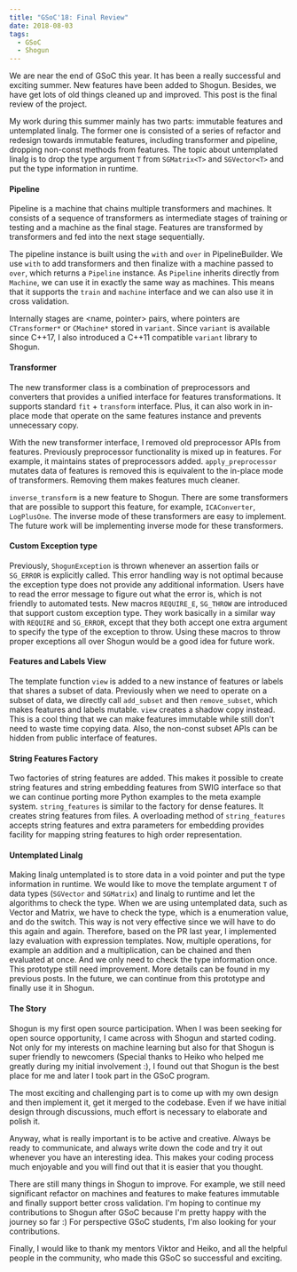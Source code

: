```yaml
---
title: "GSoC'18: Final Review"
date: 2018-08-03
tags:
  - GSoC
  - Shogun
---
```

We are near the end of GSoC this year.
It has been a really successful and exciting summer.
New features have been added to Shogun.
Besides, we have get lots of old things cleaned up and improved.
This post is the final review of the project.

My work during this summer mainly has two parts: immutable features and untemplated linalg. The former one is consisted of a series of refactor and redesign towards immutable features, including transformer and pipeline, dropping non-const methods from features. The topic about untemplated linalg is to drop the type argument `T` from `SGMatrix<T>` and `SGVector<T>` and put the type information in runtime.

#### Pipeline
Pipeline is a machine that chains multiple transformers and machines.
It consists of a sequence of transformers as intermediate stages of training or testing and a machine as the final stage.
Features are transformed by transformers and fed into the next stage sequentially.

The pipeline instance is built using the `with` and `over` in PipelineBuilder.
We use `with` to add transformers and then finalize with a machine passed to `over`, which returns a `Pipeline` instance.
As `Pipeline` inherits directly from `Machine`, we can use it in exactly the same way as machines.
This means that it supports the `train` and `machine` interface and we can also use it in cross validation.

Internally stages are <name, pointer> pairs, where pointers are `CTransformer*` or `CMachine*` stored in `variant`.
Since `variant` is available since C++17, I also introduced a C++11 compatible `variant` library to Shogun.

#### Transformer
The new transformer class is a combination of preprocessors and converters that provides a unified interface for features transformations.
It supports standard `fit` + `transform` interface.
Plus, it can also work in in-place mode that operate on the same features instance and prevents unnecessary copy.

With the new transformer interface, I removed old preprocessor APIs from features. Previously preprocessor functionality is mixed up in features. 
For example, it maintains states of preprocessors added. 
`apply_preprocessor` mutates data of features is removed this is equivalent to the in-place mode of transformers.
Removing them makes features much cleaner.

`inverse_transform` is a new feature to Shogun.
There are some transformers that are possible to support this feature, for example, `ICAConverter`, `LogPlusOne`.
The inverse mode of these transformers are easy to implement. The future work will be implementing inverse mode for these transformers.

#### Custom Exception type
Previously, `ShogunException` is thrown whenever an assertion fails or `SG_ERROR` is explicitly called.
This error handling way is not optimal because the exception type does not provide any additional information.
Users have to read the error message to figure out what the error is, which is not friendly to automated tests.
New macros `REQUIRE_E`, `SG_THROW` are introduced that support custom exception type.
They work basically in a similar way with `REQUIRE` and `SG_ERROR`, except that they both accept one extra argument to specify the type of the exception to throw.
Using these macros to throw proper exceptions all over Shogun would be a good idea for future work.

#### Features and Labels View
The template function `view` is added to a new instance of features or labels that shares a subset of data.
Previously when we need to operate on a subset of data, we directly call `add_subset` and then `remove_subset`, which makes features and labels mutable.
`view` creates a shadow copy instead. This is a cool thing that we can make features immutable while still don't need to waste time copying data.
Also, the non-const subset APIs can be hidden from public interface of features.

#### String Features Factory
Two factories of string features are added.
This makes it possible to create string features and string embedding features from SWIG interface so that we can continue porting more Python examples to the meta example system.
`string_features` is similar to the factory for dense features. It creates string features from files.
A overloading method of `string_features` accepts string features and extra parameters for embedding provides facility for mapping string features to high order representation.

#### Untemplated Linalg
Making linalg untemplated is to store data in a void pointer and put the type information in runtime.
We would like to move the template argument `T` of data types (`SGVector` and `SGMatrix`) and linalg to runtime and let the algorithms to check the type.
When we are using untemplated data, such as Vector and Matrix, we have to check the type, which is a enumeration value, and do the switch.
This way is not very effective since we will have to do this again and again.
Therefore, based on the PR last year, I implemented lazy evaluation with expression templates.
Now, multiple operations, for example an addition and a multiplication, can be chained and then evaluated at once.
And we only need to check the type information once.
This prototype still need improvement.
More details can be found in my previous posts.
In the future, we can continue from this prototype and finally use it in Shogun.

#### The Story  
Shogun is my first open source participation. 
When I was been seeking for open source opportunity, I came across with Shogun and started coding.
Not only for my interests on machine learning but also for that Shogun is super friendly to newcomers (Special thanks to Heiko who helped me greatly during my initial involvement :), I found out that Shogun is the best place for me and later I took part in the GSoC program.

The most exciting and challenging part is to come up with my own design and then implement it, get it merged to the codebase.
Even if we have initial design through discussions, much effort is necessary to elaborate and polish it.

Anyway, what is really important is to be active and creative. Always be ready to communicate, and always write down the code and try it out whenever you have an interesting idea. This makes your coding process much enjoyable and you will find out that it is easier that you thought.

There are still many things in Shogun to improve.
For example, we still need significant refactor on machines and features to make features immutable and finally support better cross validation.
I'm hoping to continue my contributions to Shogun after GSoC because I'm pretty happy with the journey so far :)
For perspective GSoC students, I'm also looking for your contributions.

Finally, I would like to thank my mentors Viktor and Heiko, and all the helpful people in the community, who made this GSoC so successful and exciting.
